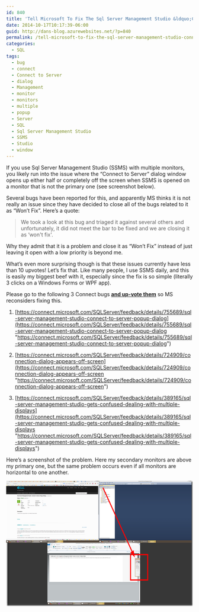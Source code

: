 ```yaml
---
id: 840
title: 'Tell Microsoft To Fix The Sql Server Management Studio &ldquo;Connect to Server&rdquo; Dialog Position'
date: 2014-10-17T10:17:39-06:00
guid: http://dans-blog.azurewebsites.net/?p=840
permalink: /tell-microsoft-to-fix-the-sql-server-management-studio-connect-to-server-dialog-position/
categories:
  - SQL
tags:
  - bug
  - connect
  - Connect to Server
  - dialog
  - Management
  - monitor
  - monitors
  - multiple
  - popup
  - Server
  - SQL
  - Sql Server Management Studio
  - SSMS
  - Studio
  - window
---
```

If you use Sql Server Management Studio (SSMS) with multiple monitors, you likely run into the issue where the “Connect to Server” dialog window opens up either half or completely off the screen when SSMS is opened on a monitor that is not the primary one (see screenshot below).

Several bugs have been reported for this, and apparently MS thinks it is not really an issue since they have decided to close all of the bugs related to it as “Won’t Fix”. Here’s a quote:

> We took a look at this bug and triaged it against several others and unfortunately, it did not meet the bar to be fixed and we are closing it as &#8216;won't fix'.

Why they admit that it is a problem and close it as “Won’t Fix” instead of just leaving it open with a low priority is beyond me.

What’s even more surprising though is that these issues currently have less than 10 upvotes! Let’s fix that. Like many people, I use SSMS daily, and this is easily my biggest beef with it, especially since the fix is so simple (literally 3 clicks on a Windows Forms or WPF app).

Please go to the following 3 Connect bugs **<u>and up-vote them</u>** so MS reconsiders fixing this.

1. [https://connect.microsoft.com/SQLServer/feedback/details/755689/sql-server-management-studio-connect-to-server-popup-dialog](https://connect.microsoft.com/SQLServer/feedback/details/755689/sql-server-management-studio-connect-to-server-popup-dialog "https://connect.microsoft.com/SQLServer/feedback/details/755689/sql-server-management-studio-connect-to-server-popup-dialog")

2. [https://connect.microsoft.com/SQLServer/feedback/details/724909/connection-dialog-appears-off-screen](https://connect.microsoft.com/SQLServer/feedback/details/724909/connection-dialog-appears-off-screen "https://connect.microsoft.com/SQLServer/feedback/details/724909/connection-dialog-appears-off-screen")

3. [https://connect.microsoft.com/SQLServer/feedback/details/389165/sql-server-management-studio-gets-confused-dealing-with-multiple-displays](https://connect.microsoft.com/SQLServer/feedback/details/389165/sql-server-management-studio-gets-confused-dealing-with-multiple-displays "https://connect.microsoft.com/SQLServer/feedback/details/389165/sql-server-management-studio-gets-confused-dealing-with-multiple-displays")



Here’s a screenshot of the problem. Here my secondary monitors are above my primary one, but the same problem occurs even if all monitors are horizontal to one another.

[<img title="Sql Management Studio Multi-Monitor Bug" style="border-top: 0px; border-right: 0px; background-image: none; border-bottom: 0px; padding-top: 0px; padding-left: 0px; border-left: 0px; display: inline; padding-right: 0px" border="0" alt="Sql Management Studio Multi-Monitor Bug" src="/assets/Posts/2014/10/Sql-Management-Studio-Multi-Monitor-Bug_thumb.png" width="600" height="339" />](/assets/Posts/2014/10/Sql-Management-Studio-Multi-Monitor-Bug.png)
